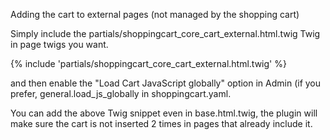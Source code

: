  Adding the cart to external pages (not managed by the shopping cart)

Simply include the partials/shoppingcart_core_cart_external.html.twig Twig in page twigs you want.

{% include 'partials/shoppingcart_core_cart_external.html.twig' %}

and then enable the "Load Cart JavaScript globally" option in Admin (if you prefer, general.load_js_globally in shoppingcart.yaml.

You can add the above Twig snippet even in base.html.twig, the plugin will make sure the cart is not inserted 2 times in pages that already include it.
